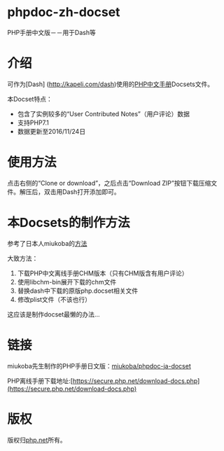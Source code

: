 # phpdoc-zh-docset
PHP手册中文版－－用于Dash等
# 介绍

可作为[Dash] (http://kapeli.com/dash)使用的[PHP中文手册](http://www.php.net/manual/zh/)Docsets文件。

本Docset特点：  
* 包含了实例较多的“User Contributed Notes”（用户评论）数据
* 支持PHP7.1
* 数据更新至2016/11/24日


# 使用方法

点击右侧的“Clone or download”，之后点击“Download ZIP”按钮下载压缩文件。解压后，双击用Dash打开添加即可。

# 本Docsets的制作方法

参考了日本人miukoba的[方法](http://www.miukoba.net/blog/2013/12/14/Japanese-PHP-Docset-for-Dash/)

大致方法：
1. 下载PHP中文离线手册CHM版本（只有CHM版含有用户评论）
2. 使用libchm-bin展开下载的chm文件
3. 替换dash中下载的原版php.docset相关文件
4. 修改plist文件（不该也行）

这应该是制作docset最懒的办法...

# 链接

miukoba先生制作的PHP手册日文版：[miukoba/phpdoc-ja-docset](https://github.com/miukoba/phpdoc-ja-docset)

PHP离线手册下载地址:[https://secure.php.net/download-docs.php](https://secure.php.net/download-docs.php)


# 版权

版权归[php.net](http://www.php.net)所有。